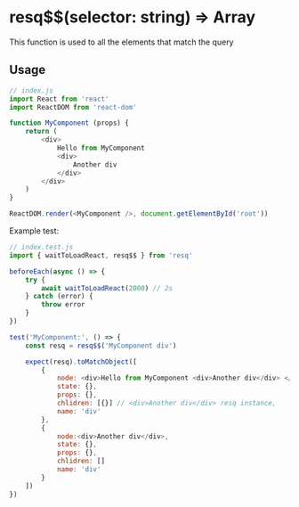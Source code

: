 # resq$$(selector: string) => Array<ReactSelectorQueryNode>

This function is used to all the elements that match the query

## Usage

```javascript
// index.js
import React from 'react'
import ReactDOM from 'react-dom'

function MyComponent (props) {
    return (
        <div>
            Hello from MyComponent
            <div>
                Another div
            </div>
        </div>
    )
}

ReactDOM.render(<MyComponent />, document.getElementById('root'))

```

Example test:

```javascript
// index.test.js
import { waitToLoadReact, resq$$ } from 'resq'

beforeEach(async () => {
    try {
        await waitToLoadReact(2000) // 2s
    } catch (error) {
        throw error
    }
})

test('MyComponent:', () => {
    const resq = resq$$('MyComponent div')

    expect(resq).toMatchObject([
        {
            node: <div>Hello from MyComponent <div>Another div</div> </div>,
            state: {},
            props: {},
            chlidren: [{}] // <div>Another div</div> resq instance,
            name: 'div'
        },
        {
            node:<div>Another div</div>,
            state: {},
            props: {},
            chlidren: []
            name: 'div'
        }
    ])
})

```
